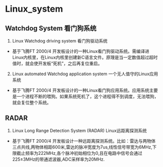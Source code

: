 # Linux_system
## Watchdog System 看门狗系统
1. Linux Watchdog driving system 看门狗驱动系统

- 基于飞腾FT 2000/4 开发板设计的一种Linux看门狗驱动系统。需编译进Linux内核里，在Linux内核里创建新C语言文件。原理是当一定数值超过超时值时，就会使开发板“死机”，之后再复位重启。

2. Linux automated Watchdog application system 一个无人值守的Linux应用系统

- 基于飞腾FT 2000/4 开发板设计的一种Linux看门狗应用系统。应用系统主要是一个进程不断的喂狗。如果系统死机了，这个进程得不到调度，无法喂狗，就会复位整个系统。

## RADAR
1. Linux Long Range Detection System (RADAR) Linux远距离探测系统

- 基于飞腾FT 2000/4 开发板设计一种远距离探测系统。比如：雷达与两物体三点共线,两物体相距600米,雷达的脉冲宽度为7us,线性信号带宽为6MHz,下限截止频率为222MHz,各个脉冲初始相位为0,且在电路中信号会通过225±3MHz的带通滤波器,ADC采样率为20MHz.
 
